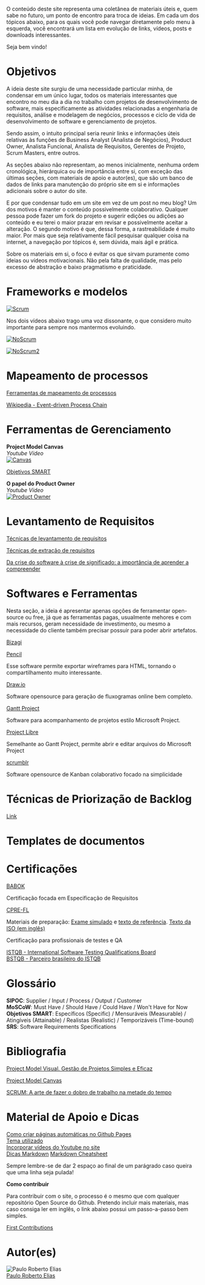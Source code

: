 O conteúdo deste site representa uma coletânea de materiais úteis e, quem sabe no futuro, um ponto de encontro para troca de ideias. Em cada um dos tópicos abaixo, para os quais você pode navegar diretamente pelo menu à esquerda, você encontrará um lista em evolução de links, vídeos, posts e downloads interessantes.  

Seja bem vindo!  

# Objetivos

A ideia deste site surgiu de uma necessidade particular minha, de condensar em um único lugar, todos os materiais interessantes que encontro no meu dia a dia no trabalho com projetos de desenvolvimento de software, mais especificamente as atividades relacionadas a engenharia de requisitos, análise e modelagem de negócios, processos e ciclo de vida de desenvolvimento de software e gerenciamento de projetos.  

Sendo assim, o intuito principal seria reunir links e informações úteis relativas às funções de Business Analyst (Analista de Negócios), Product Owner, Analista Funcional, Analista de Requisitos, Gerentes de Projeto, Scrum Masters, entre outros.  

As seções abaixo não representam, ao menos inicialmente, nenhuma ordem cronológica, hierárquica ou de importância entre si, com exceção das últimas seções, com materiais de apoio e autor(es), que são um banco de dados de links para manutenção do próprio site em si e informações adicionais sobre o autor do site. 

E por que condensar tudo em um site em vez de um post no meu blog? Um dos motivos é manter o conteúdo possivelmente colaborativo. Qualquer pessoa pode fazer um fork do projeto e sugerir edições ou adições ao conteúdo e eu terei o maior prazar em revisar e possivelmente aceitar a alteração. O segundo motivo é que, dessa forma, a rastreabilidade é muito maior. Por mais que seja relativamente fácil pesquisar qualquer coisa na internet, a navegação por tópicos é, sem dúvida, mais ágil e prática.

Sobre os materiais em si, o foco é evitar os que sirvam puramente como ideias ou vídeos motivacionais. Não pela falta de qualidade, mas pelo excesso de abstração e baixo pragmatismo e praticidade.

# Frameworks e modelos

[![Scrum](http://img.youtube.com/vi/s4thQcgLCqk/0.jpg)](http://www.youtube.com/watch?v=s4thQcgLCqk "Scrum") 

Nos dois vídeos abaixo trago uma voz dissonante, o que considero muito importante para sempre nos mantermos evoluindo.  

[![NoScrum](http://img.youtube.com/vi/xjjX3R2WuoM/0.jpg)](http://www.youtube.com/watch?v=xjjX3R2WuoM "NoScrum")  

[![NoScrum2](http://img.youtube.com/vi/6S94h3xSbnI/0.jpg)](https://www.youtube.com/watch?v=6S94h3xSbnI "NoScrum2")  

# Mapeamento de processos

[Ferramentas de mapeamento de processos](https://www.lecom.com.br/blog/ferramentas-para-mapear-processos/)

[Wikipedia - Event-driven Process Chain](https://en.wikipedia.org/wiki/Event-driven_process_chain)

# Ferramentas de Gerenciamento

**Project Model Canvas**  
_Youtube Vídeo_  
[![Canvas](http://img.youtube.com/vi/lNfHODEQ-c8/0.jpg)](http://www.youtube.com/watch?v=lNfHODEQ-c8 "Canvas")  

[Objetivos SMART](https://www.portal-gestao.com/artigos/6197-o-que-s%C3%A3o-objectivos-smart.html)

**O papel do Product Owner**  
_Youtube Vídeo_  
[![Product Owner](http://img.youtube.com/vi/7lhnYbmovb4/0.jpg)](http://www.youtube.com/watch?v=7lhnYbmovb4 "Product Owner")

# Levantamento de Requisitos

[Técnicas de levantamento de requisitos](https://www.devmedia.com.br/tecnicas-para-levantamento-de-requisitos/9151)

[Técnicas de extração de requisitos](https://www.tiespecialistas.com.br/tecnicas-de-extracao-de-requisitos/)

[Da crise do software à crise de significado: a importância de aprender a compreender](https://medium.com/software-zen/da-crise-do-software-%C3%A0-crise-de-significado-a-import%C3%A2ncia-de-aprender-a-compreender-5ff8fb920e37)

# Softwares e Ferramentas

Nesta seção, a ideia é apresentar apenas opções de ferramentar open-source ou free, já que as ferramentas pagas, usualmente mehores e com mais recursos, geram necessidade de investimento, ou mesmo a necessidade do cliente também precisar possuir para poder abrir artefatos.

[Bizagi](https://portal.bizagi.com//en/download-modeler-confirmation?dwl=d40fb20ffc91a0cbb20cb8f7c328a52ff42ff11d)

[Pencil](https://pencil.evolus.vn/)

Esse software permite exportar wireframes para HTML, tornando o compartilhamento muito interessante.  

[Draw.io](https://www.draw.io/)  

Software opensource para geração de fluxogramas online bem completo.  

[Gantt Project](https://www.ganttproject.biz/download/free)  

Software para acompanhamento de projetos estilo Microsoft Project.  

[Project Libre](https://www.projectlibre.com/product/projectlibre-open-source)  

Semelhante ao Gantt Project, permite abrir e editar arquivos do Microsoft Project

[scrumblr](https://github.com/aliasaria/scrumblr)  

Software opensource de Kanban colaborativo focado na simplicidade

# Técnicas de Priorização de Backlog

[Link](https://imasters.com.br/devsecops/algumas-tecnicas-de-priorizacao-do-backlog)  

# Templates de documentos  

# Certificações

[BABOK](http://www.iiba.org.br/index.php/consultar/44-certificacao)

Certificação focada em Especificação de Requisitos

[CPRE-FL](https://www.abramti.org.br/abramti/certificacoes) 

Materiais de preparação: [Exame simulado](http://ibqts.com.br/uploads/conteudo/53/04-IREB_CPRE_FL_Exame%20Simulado_Set_BR_2012-Public_V1_4%20oficial%2020160712.pdf) e [texto de referência](https://www.abramti.org.br/sites/default/files/arquivos/ireb_cpre_syllabus_fl_pt.pdf). [Texto da ISO (em inglês)](https://edisciplinas.usp.br/pluginfile.php/1077344/mod_folder/content/0/iso-iec-ieee-29148-2011.pdf?forcedownload=1)  


Certificação para profissionais de testes e QA

[ISTQB - International Software Testing Qualifications Board](https://www.istqb.org/certification-path-root/istqb-certification-product-portfolio.html)  
[BSTQB - Parceiro brasileiro do ISTQB](https://www.bstqb.org.br/sobre-certificacao)  

# Glossário

**SIPOC**: Supplier / Input / Process / Output / Customer  
**MoSCoW**: Must Have / Should Have / Could Have / Won't Have for Now  
**Objetivos SMART**: Específicos (Specific) / Mensuráveis (Measurable) / Atingíveis (Attainable) / Realistas (Realistic) / Temporizáveis (Time-bound)  
**SRS**: Software Requirements Specifications  

# Bibliografia

[Project Model Visual. Gestão de Projetos Simples e Eficaz](https://www.amazon.com.br/Visual-Project-Gest%C3%A3o-Projetos-Simples/dp/8547204989?tag=goog0ef-20&smid=A1ZZFT5FULY4LN&ascsubtag=go_729680143_34002717090_172477348789_aud-519888259198:pla-452222928197_c_)  

[Project Model Canvas](https://www.amazon.com.br/Project-model-Canvas-Finocchio-J%C3%BAnior/dp/8535274561?tag=goog0ef-20&smid=A1ZZFT5FULY4LN&ascsubtag=go_726685122_50066927923_242623737002_aud-519888259198:pla-590093322472_c_)  

[SCRUM: A arte de fazer o dobro de trabalho na metade do tempo](https://www.amazon.com.br/SCRUM-fazer-dobro-trabalho-metade-ebook/dp/B01N0QKCL5?tag=goog0ef-20&smid=A18CNA8NWQSYHH&ascsubtag=go_1366271959_58245915327_265589414315_pla-616317515735_c_)  

# Material de Apoio e Dicas

[Como criar páginas automáticas no Github Pages](https://nicolas-van.github.io/easy-markdown-to-github-pages/)  
[Tema utilizado](https://github.com/pages-themes/leap-day)  
[Incorporar vídeos do Youtube no site](http://embedyoutube.org/)  
[Dicas Markdown](https://blog.da2k.com.br/2015/02/08/aprenda-markdown/)
[Markdown Cheatsheet](https://github.com/adam-p/markdown-here/wiki/Markdown-Cheatsheet)

Sempre lembre-se de dar 2 espaço ao final de um parágrado caso queira que uma linha seja pulada!  

**Como contribuir**

Para contribuir com o site, o processo é o mesmo que com qualquer repositório Open Source do Github. Pretendo incluir mais materiais, mas caso consiga ler em inglês, o link abaixo possui um passo-a-passo bem simples.  

[First Contributions](https://github.com/PRElias/first-contributions)

# Autor(es)

![Paulo Roberto Elias](https://paulorobertoelias.com.br/img/profile.png)  
[Paulo Roberto Elias](https://paulorobertoelias.com.br)
